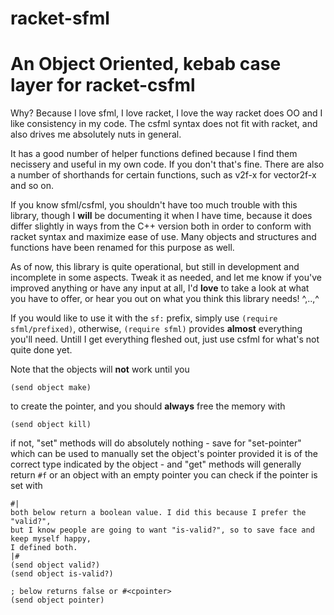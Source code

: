 # racket-sfml 
# An Object Oriented, kebab case layer for racket-csfml

Why? Because I love sfml, I love racket, I love the way racket does OO and I like consistency
in my code. The csfml syntax does not fit with racket, and also drives me absolutely nuts in general.

It has a good number of helper functions defined because I find them necissery and useful in my own code. If you don't that's fine.
There are also a number of shorthands for certain functions, such as v2f-x for vector2f-x and so on.

If you know sfml/csfml, you shouldn't have too much trouble with this library, though I 
**will** be documenting it when I have time, because it does differ slightly in ways from the C++ version both in
order to conform with racket syntax and maximize ease of use. Many objects and structures and functions have been
renamed for this purpose as well.

As of now, this library is quite operational, but still in development and incomplete in some aspects. Tweak it as needed,
and let me know if you've improved anything or have any input at all, I'd **love** to take a look at what you have to offer,
or hear you out on what you think this library needs! ^,..,^

If you would like to use it with the `sf:` prefix, simply use `(require sfml/prefixed)`, otherwise, `(require sfml)` provides **almost** everything
you'll need. Untill I get everything fleshed out, just use csfml for what's not quite done yet.

Note that the objects will **not** work until you 
```racket
(send object make)
``` 
to create the pointer, and you should **always** free the memory with 
```racket
(send object kill)
```

if not, "set" methods will do absolutely nothing - save for "set-pointer" which can be used to manually set the object's pointer provided it is of the correct type indicated by the object - and "get" methods will generally return `#f` or an object with an empty pointer
you can check if the pointer is set with
```racket
#|
both below return a boolean value. I did this because I prefer the "valid?", 
but I know people are going to want "is-valid?", so to save face and keep myself happy,
I defined both.
|#
(send object valid?)
(send object is-valid?)

; below returns false or #<cpointer>
(send object pointer)
```
